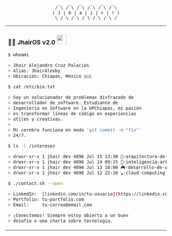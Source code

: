 <div align="center">
<pre>
  _   _   _   _   _   _  
 / \ / \ / \ / \ / \ / \ 
( J | h | a | i | r | ! )
 \_/ \_/ \_/ \_/ \_/ \_/ 
</pre>
</div>

<table>
<tr valign="top">
<td width="50%">

### 👨‍💻 JhairOS v2.0 <img src="https://media.giphy.com/media/WUlplcMpOCEmTGBtBW/giphy.gif" width="30">

```bash
$ whoami

> Jhair Alejandro Cruz Palacios
> Alias: JhairAlexby
> Ubicación: Chiapas, México 🇲🇽

$ cat /etc/bio.txt

> Soy un solucionador de problemas disfrazado de
> desarrollador de software. Estudiante de
> Ingeniería en Software en la UPChiapas, mi pasión
> es transformar líneas de código en experiencias
> útiles y creativas.
>
> Mi cerebro funciona en modo 'git commit -m "fix"'
> 24/7.

$ ls -l /intereses

> drwxr-xr-x 1 jhair dev 4096 Jul 15 13:30 🚀-arquitectura-de-software
> drwxr-xr-x 1 jhair dev 4096 Jul 14 09:15 🧠-inteligencia-artificial
> drwxr-xr-x 1 jhair dev 4096 Jul 13 18:00 🎮-desarrollo-de-videojuegos
> drwxr-xr-x 1 jhair dev 4096 Jul 12 22:10 ☁️-cloud-computing

$ ./contact.sh --open

> LinkedIn:  [linkedin.com/in/tu-usuario](https://linkedin.com/in/tu-usuario)
> Portfolio: tu-portfolio.com
> Email:     tu-correo@email.com

> ¡Conectemos! Siempre estoy abierto a un buen
> desafío o una charla sobre tecnología.
